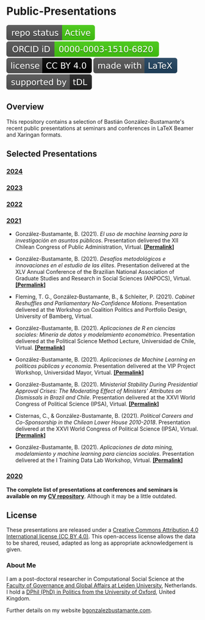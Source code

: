 # Public-Presentations

[![Project Status: Active – The project has reached a stable, usable state and is being actively developed.](https://raw.githubusercontent.com/training-datalab/badges/main/project_status/active.svg)](https://bgonzalezbustamante.github.io/Public-Presentations/docs/STATUS.html) [![ORCID](https://raw.githubusercontent.com/training-datalab/badges/main/orcid/orcid_bgb.svg)](http://orcid.org/0000-0003-1510-6820) [![License](https://raw.githubusercontent.com/training-datalab/badges/main/licenses/cc_by_4_0.svg)](../LICENSE.md) [![Latex](https://raw.githubusercontent.com/training-datalab/badges/main/software/latex.svg)](https://www.latex-project.org/) [![tDL](https://raw.githubusercontent.com/training-datalab/badges/main/tDL.svg)](https://training-datalab.com/)

## Overview

This repository contains a selection of Bastián González-Bustamante's recent public presentations at seminars and conferences in LaTeX Beamer and Xaringan formats.

## Selected Presentations

### [2024](2024.md)

### [2023](2023.md)

### [2022](2022.md)

### [2021](2021.md)

* González-Bustamante, B. (2021). *El uso de machine learning para la investigación en asuntos públicos*. Presentation delivered the XII Chilean Congress of Public Administration, Virtual. **[[Permalink]](https://github.com/bgonzalezbustamante/Public-Presentations/blob/main/2021/Beamer-Congreso-AP-2021.pdf)**

* González-Bustamante, B. (2021). *Desafíos metodológicos e innovaciones en el estudio de las élites*. Presentation delivered at the XLV Annual Conference of the Brazilian National Association of Graduate Studies and Research in Social Sciences (ANPOCS), Virtual. **[[Permalink]](https://github.com/bgonzalezbustamante/Public-Presentations/blob/main/2021/Beamer-ANPOCS-2021.pdf)**

* Fleming, T. G., González‑Bustamante, B., & Schleiter, P. (2021). *Cabinet Reshuffles and Parliamentary No‑Confidence Motions*. Presentation delivered at the Workshop on Coalition Politics and Portfolio Design, University of Bamberg, Virtual.

* González-Bustamante, B. (2021). *Aplicaciones de R en ciencias sociales: Minería de datos y modelamiento econométrico*. Presentation delivered at the Political Science Method Lecture, Universidad de Chile, Virtual. **[[Permalink]](https://github.com/bgonzalezbustamante/Public-Presentations/blob/main/2021/Beamer-R-INAP-2021.pdf)**

* González-Bustamante, B. (2021). *Aplicaciones de Machine Learning en políticas públicas y economía*. Presentation delivered at the VIP Project Workshop, Universidad Mayor, Virtual. **[[Permalink]](https://github.com/bgonzalezbustamante/Public-Presentations/blob/main/2021/Beamer-VIP-Nociones-2021.pdf)**

* González-Bustamante, B. (2021). *Ministerial Stability During Presidential Approval Crises: The Moderating Effect of Ministers' Attributes on Dismissals in Brazil and Chile*. Presentation delivered at the XXVI World Congress of Political Science (IPSA), Virtual. **[[Permalink]](https://github.com/bgonzalezbustamante/Public-Presentations/blob/main/2021/Beamer-IPSA-Ministers-2021.pdf)**

* Cisternas, C., & González-Bustamante, B. (2021). *Political Careers and Co-Sponsorship in the Chilean Lower House 2010-2018*. Presentation delivered at the XXVI World Congress of Political Science (IPSA), Virtual. **[[Permalink]](https://github.com/bgonzalezbustamante/Public-Presentations/blob/main/2021/Beamer-IPSA-Cosponsorship-2021.pdf)**

* González-Bustamante, B. (2021). *Aplicaciones de data mining, modelamiento y machine learning para ciencias sociales*. Presentation delivered at the I Training Data Lab Workshop, Virtual. **[[Permalink]](https://github.com/bgonzalezbustamante/Public-Presentations/blob/main/2021/Beamer-DataLab-2021.pdf)**

### [2020](2020.md)

**The complete list of presentations at conferences and seminars is available on my [CV repository](https://bgonzalezbustamante.github.io/CV-XeLaTeX/)**. Although it may be a little outdated.

## License

These presentations are released under a [Creative Commons Attribution 4.0 International license (CC BY 4.0)](../LICENSE.md). This open-access license allows the data to be shared, reused, adapted as long as appropriate acknowledgement is given.

### About Me

I am a post-doctoral researcher in Computational Social Science at the [Faculty of Governance and Global Affairs at Leiden University](https://www.universiteitleiden.nl/en/governance-and-global-affairs), Netherlands. I hold a [DPhil (PhD) in Politics from the University of Oxford](https://www.politics.ox.ac.uk/), United Kingdom.

Further details on my website [bgonzalezbustamante.com](https://bgonzalezbustamante.com/).

